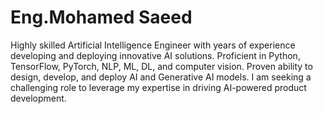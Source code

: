 # Eng.Mohamed Saeed


Highly skilled Artificial Intelligence Engineer with years of experience developing and deploying innovative AI solutions. Proficient in Python, TensorFlow, PyTorch, NLP, ML, DL, and computer vision. Proven ability to  design, develop, and deploy AI and Generative AI models. I am seeking a challenging role to leverage my expertise in driving AI-powered product development.

